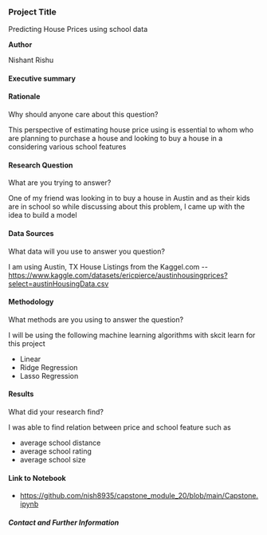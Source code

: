 ### Project Title

Predicting House Prices using school data 

**Author**

Nishant Rishu

#### Executive summary

#### Rationale
Why should anyone care about this question?

This perspective of estimating house price using is essential to whom who are planning to purchase a house and looking to buy a house in a considering various school features 

#### Research Question
What are you trying to answer?

One of my friend was looking in to buy a house in Austin and as their kids are in school so while discussing about this problem, I came up with the idea to build a model

#### Data Sources
What data will you use to answer you question?

I am using Austin, TX House Listings from the Kaggel.com -- https://www.kaggle.com/datasets/ericpierce/austinhousingprices?select=austinHousingData.csv

#### Methodology
What methods are you using to answer the question?

I will be using the following machine learning algorithms with skcit learn for this project 
- Linear 
- Ridge Regression
- Lasso Regression

#### Results
What did your research find?

I was able to find relation between price and school feature such as 
- average school distance 
- average school rating 
- average school size

#### Link to Notebook
- https://github.com/nish8935/capstone_module_20/blob/main/Capstone.ipynb


##### Contact and Further Information